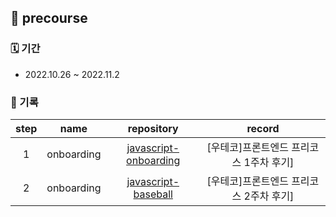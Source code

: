 ## 🌱 precourse

### 🗓 기간

- 2022.10.26 ~ 2022.11.2

### 📝 기록

| step |      name      |                          repository                          |                 record                  |
| :--: | :------------: | :----------------------------------------------------------: | :-------------------------------------: |
|  1   | onboarding | [javascript-onboarding](https://github.com/hanbeulYou/javascript-onboarding/tree/hanbeulYou) | [우테코]프론트엔드 프리코스 1주차 후기] |
|  2   | onboarding | [javascript-baseball](https://github.com/hanbeulYou/javascript-baseball/tree/hanbeulYou) | [우테코]프론트엔드 프리코스 2주차 후기] |

